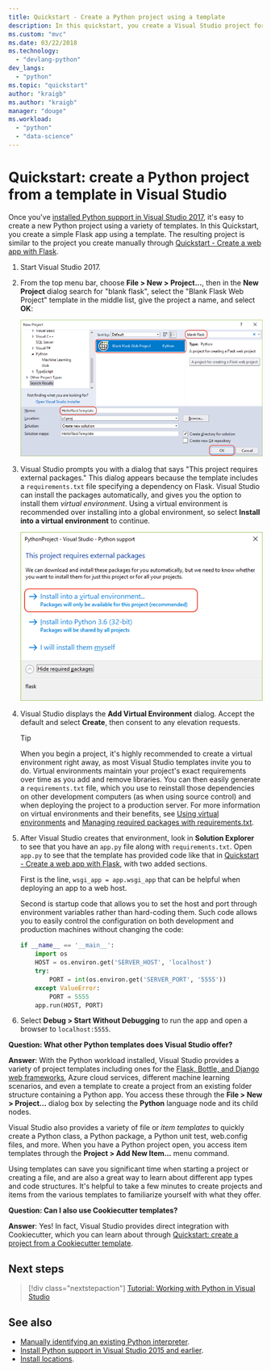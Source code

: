 ```yaml
---
title: Quickstart - Create a Python project using a template
description: In this quickstart, you create a Visual Studio project for Python using the built-in template for a basic Flask app.
ms.custom: "mvc"
ms.date: 03/22/2018
ms.technology: 
  - "devlang-python"
dev_langs:
  - "python"
ms.topic: "quickstart"
author: "kraigb"
ms.author: "kraigb"
manager: "douge"
ms.workload: 
  - "python"
  - "data-science"
---
```


# Quickstart: create a Python project from a template in Visual Studio

Once you've [installed Python support in Visual Studio 2017](installing-python-support-in-visual-studio.md), it's easy to create a new Python project using a variety of templates. In this Quickstart, you create a simple Flask app using a template. The resulting project is similar to the project you create manually through [Quickstart - Create a web app with Flask](../ide/quickstart-python.md).

1. Start Visual Studio 2017.

1. From the top menu bar, choose **File > New > Project...**, then in the **New Project** dialog search for "blank flask", select the "Blank Flask Web Project" template in the middle list, give the project a name, and select **OK**:

    ![Creating a new project with the Blank Flask Web Project template](media/quickstart-python-06-blank-flask-template.png)

1. Visual Studio prompts you with a dialog that says "This project requires external packages." This dialog appears because the template includes a `requirements.txt` file specifying a dependency on Flask. Visual Studio can install the packages automatically, and gives you the option to install them *virtual environment*. Using a virtual environment is recommended over installing into a global environment, so select **Install into a virtual environment** to continue.

    ![Installing Flask into a virtual environment](media/quickstart-python-07-install-into-virtual-environment.png)

1. Visual Studio displays the **Add Virtual Environment** dialog. Accept the default and select **Create**, then consent to any elevation requests.

    > [!Tip]
    > When you begin a project, it's highly recommended to create a virtual environment right away, as most Visual Studio templates invite you to do. Virtual environments maintain your project's exact requirements over time as you add and remove libraries. You can then easily generate a `requirements.txt` file, which you use to reinstall those dependencies on other development computers (as when using source control) and when deploying the project to a production server. For more information on virtual environments and their benefits, see [Using virtual environments](../python/selecting-a-python-environment-for-a-project.md#using-virtual-environments) and [Managing required packages with requirements.txt](../python/managing-required-packages-with-requirements-txt.md).

1. After Visual Studio creates that environment, look in **Solution Explorer** to see that you have an `app.py` file along with `requirements.txt`. Open `app.py` to see that the template has provided code like that in [Quickstart - Create a web app with Flask](../ide/quickstart-python.md), with two added sections.

    First is the line, `wsgi_app = app.wsgi_app` that can be helpful when deploying an app to a web host.

    Second is startup code that allows you to set the host and port through environment variables rather than hard-coding them. Such code allows you to easily control the configuration on both development and production machines without changing the code:

    ```python
    if __name__ == '__main__':
        import os
        HOST = os.environ.get('SERVER_HOST', 'localhost')
        try:
            PORT = int(os.environ.get('SERVER_PORT', '5555'))
        except ValueError:
            PORT = 5555
        app.run(HOST, PORT)
    ```

1. Select **Debug > Start Without Debugging** to run the app and open a browser to `localhost:5555`.

**Question: What other Python templates does Visual Studio offer?**

**Answer**: With the Python workload installed, Visual Studio provides a variety of project templates including ones for the [Flask, Bottle, and Django web frameworks](../python/python-web-application-project-templates.md), Azure cloud services, different machine learning scenarios, and even a template to create a project from an existing folder structure containing a Python app. You access these through the **File > New > Project...** dialog box by selecting the **Python** language node and its child nodes.

Visual Studio also provides a variety of file or *item templates* to quickly create a Python class, a Python package, a Python unit test, web.config files, and more. When you have a Python project open, you access item templates through the **Project > Add New Item...** menu command.

Using templates can save you significant time when starting a project or creating a file, and are also a great way to learn about different app types and code structures. It's helpful to take a few minutes to create projects and items from the various templates to familiarize yourself with what they offer.

**Question: Can I also use Cookiecutter templates?**

**Answer**: Yes! In fact, Visual Studio provides direct integration with Cookiecutter, which you can learn about through [Quickstart: create a project from a Cookiecutter template](../python/quickstart-04-python-in-visual-studio-project-from-cookiecutter.md).

## Next steps

> [!div class="nextstepaction"]
> [Tutorial: Working with Python in Visual Studio](tutorial-working-with-python-in-visual-studio-step-01-create-project.md)

## See also

- [Manually identifying an existing Python interpreter](managing-python-environments-in-visual-studio.md#manually-identifying-an-existing-environment).
- [Install Python support in Visual Studio 2015 and earlier](installing-python-support-in-visual-studio.md).
- [Install locations](installing-python-support-in-visual-studio.md#install-locations).
